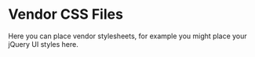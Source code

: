 # Vendor CSS Files

Here you can place vendor stylesheets, for example you might place your jQuery UI styles here.